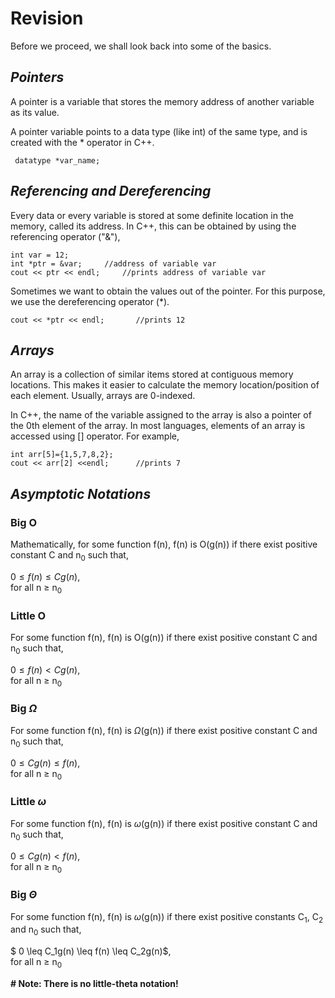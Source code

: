 # Revision

Before we proceed, we shall look back into some of the basics. 

## *Pointers*

A pointer is a variable that stores the memory address of another variable as its value.

A pointer variable points to a data type (like int) of the same type, and is created with the * operator in C++. 

```
 datatype *var_name;
 ```

## *Referencing and Dereferencing*

Every data or every variable is stored at some definite location in the memory, called its address. In C++, this can be obtained by using the referencing operator ("&"),

```
int var = 12;
int *ptr = &var;     //address of variable var
cout << ptr << endl;     //prints address of variable var
```
Sometimes we want to obtain the values out of the pointer. For this purpose, we use the dereferencing operator (*).

```
cout << *ptr << endl;       //prints 12
```

## *Arrays*

An array is a collection of similar items stored at contiguous memory locations. This makes it easier to calculate the memory location/position of each element. Usually, arrays are 0-indexed.

In C++, the name of the variable assigned to the array is also a pointer of the 0th element of the array. In most languages, elements of an array is accessed using [] operator. For example,

```
int arr[5]={1,5,7,8,2};
cout << arr[2] <<endl;      //prints 7
```

## *Asymptotic Notations* 

### **Big O**
Mathematically, for some function f(n), f(n) is O(g(n)) if there exist positive constant C and n<sub>0</sub> such that,

$0 \leq f(n) \leq Cg(n)$, \
for all n $\geq$ n<sub>0</sub> 

### **Little O**
For some function f(n), f(n) is O(g(n)) if there exist positive constant C and n<sub>0</sub> such that,

$0 \leq f(n) \lt Cg(n)$, \
for all n $\geq$ n<sub>0</sub> 

### **Big $\Omega$** 
For some function f(n), f(n) is $\Omega$(g(n)) if there exist positive constant C and n<sub>0</sub> such that,

$0 \leq Cg(n) \leq f(n)$, \
for all n $\geq$ n<sub>0</sub> 

### **Little $\omega$** 
For some function f(n), f(n) is $\omega$(g(n)) if there exist positive constant C and n<sub>0</sub> such that,

$0 \leq Cg(n) \lt f(n)$, \
for all n $\geq$ n<sub>0</sub>

### **Big $\Theta$**
For some function f(n), f(n) is $\omega$(g(n)) if there exist positive constants C<sub>1</sub>, C<sub>2</sub>  and n<sub>0</sub> such that,

$ 0 \leq C_1g(n) \leq f(n) \leq C_2g(n)$, \
for all n $\geq$ n<sub>0</sub>

**\# Note: There is no little-theta notation!**